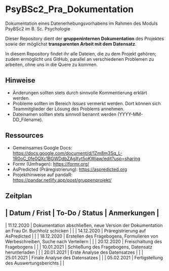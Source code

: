 # PsyBSc2_Pra_Dokumentation
Dokumentation eines Datenerhebungsvorhabens im Rahmen des Moduls PsyBSc2 im B. Sc. Psychologie

Dieser Repository dient der **gruppeninternen Dokumentation** des Projektes sowie der möglichst **transparenten Arbeit mit dem Datensatz**.

In diesem Repository findet ihr alle Dateien, die zu dem Projekt gehören; zudem ermöglicht uns GitHub, parallel an verschiedenen Problemen zu arbeiten, ohne uns in die Quere zu kommen.

## Hinweise
- Änderungen sollten stets durch sinnvolle Kommentierung erklärt werden.
- Probleme sollten im Bereich *Issues* vermerkt werden. Dort können sich Teammitglieder der Lösung des Problems annehmen.
- Dateinamen sollten stets sinnvoll benannt werden (YYYY-MM-DD_Filename).

## Ressources
- Gemeinsames Google Docs: https://docs.google.com/document/d/1Zm8m3Sq_L-1R0oC_0fe0QXc1BGWDdbZAgXyt5oKWjaw/edit?usp=sharing
- Formr (Umfragen): https://formr.org/
- AsPredicted (Präregistrierung): https://aspredicted.org
- Projekthinweise auf pandaR: https://pandar.netlify.app/post/gruppenprojekt/

## Zeitplan

| Datum / Frist | To-Do / Status | Anmerkungen |
------------------------------------------------
| 11.12.2020 | Dokumentation abschließen, neue Version der Dokumentation an Frau Dr. Buchholz schicken | |
| 14.12.2020 | Präregistrierung auf AsPredicted | |
| 18.12.2020 | Erstellen des Fragebogens, Formulieren von Werbeschreiben, Suche nach Verteilern | |
| 20.12.2020 | Freischaltung des Fragebogens | |
| 10.01.2021 | Schließung des Fragebogens, Datensatz herunterladen | |
| 20.01.2021 | Erste Analyse des Datensatzes | |
| 25.01.2021 | Finale Analyse des Datensatzes | |
| 05.02.2021 | Fertigstellung des Auswertungsberichts | |




